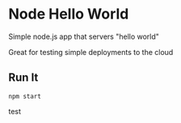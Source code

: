# Node Hello World

Simple node.js app that servers "hello world"

Great for testing simple deployments to the cloud

## Run It

`npm start`

test